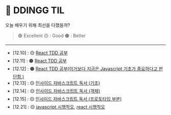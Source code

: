 # 📒 DDINGG TIL

오늘 배우기 위해 최선을 다했을까?
> 🟢 Excellent 🟡 : Good 🟤 : Better

---

- [12.10] : 🟡 [React TDD 공부](https://github.com/dding-g/react-study)
- [12.11] : 🟤 [React TDD 공부](https://github.com/dding-g/react-study)
- [12.12] : 🟤 [React TDD 공부(이거보다 지금은 Javascript 기초가 중요하다고 판단함.)](https://github.com/dding-g/react-study)
- [12.13] : 🟡 [인사이드 자바스크립트 독서 (기초)](book/inside_javascript.md)
- [12.14] : 🟡 [인사이드 자바스크립트 독서 (객체)](book/inside_javascript.md)
- [12.15] : 🟡 [인사이드 자바스크립트 독서 (프로토타입 부분)](book/inside_javascript.md)
- [12.21] : 🟡 [javascript 시행착오](trial_and_error/javascript.md), [react 시행착오](trial_and_error/react.md)
